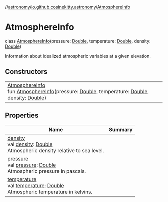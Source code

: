 //[astronomy](../../../index.md)/[io.github.cosinekitty.astronomy](../index.md)/[AtmosphereInfo](index.md)

# AtmosphereInfo

class [AtmosphereInfo](index.md)(pressure: [Double](https://kotlinlang.org/api/latest/jvm/stdlib/kotlin/-double/index.html), temperature: [Double](https://kotlinlang.org/api/latest/jvm/stdlib/kotlin/-double/index.html), density: [Double](https://kotlinlang.org/api/latest/jvm/stdlib/kotlin/-double/index.html))

Information about idealized atmospheric variables at a given elevation.

## Constructors

| | |
|---|---|
| [AtmosphereInfo](-atmosphere-info.md)<br>fun [AtmosphereInfo](-atmosphere-info.md)(pressure: [Double](https://kotlinlang.org/api/latest/jvm/stdlib/kotlin/-double/index.html), temperature: [Double](https://kotlinlang.org/api/latest/jvm/stdlib/kotlin/-double/index.html), density: [Double](https://kotlinlang.org/api/latest/jvm/stdlib/kotlin/-double/index.html)) |

## Properties

| Name | Summary |
|---|---|
| [density](density.md)<br>val [density](density.md): [Double](https://kotlinlang.org/api/latest/jvm/stdlib/kotlin/-double/index.html)<br>Atmospheric density relative to sea level. |
| [pressure](pressure.md)<br>val [pressure](pressure.md): [Double](https://kotlinlang.org/api/latest/jvm/stdlib/kotlin/-double/index.html)<br>Atmospheric pressure in pascals. |
| [temperature](temperature.md)<br>val [temperature](temperature.md): [Double](https://kotlinlang.org/api/latest/jvm/stdlib/kotlin/-double/index.html)<br>Atmospheric temperature in kelvins. |

